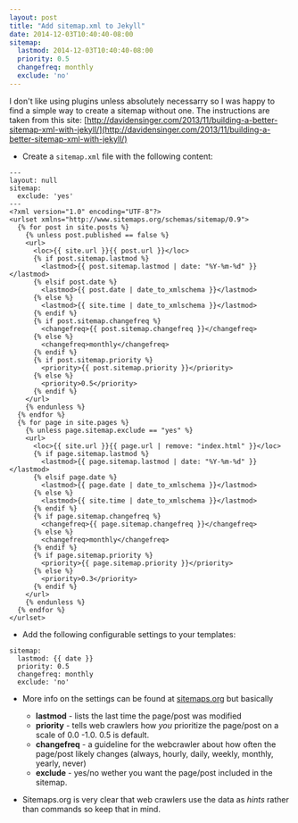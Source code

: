 ```yaml
---
layout: post
title: "Add sitemap.xml to Jekyll"
date: 2014-12-03T10:40:40-08:00
sitemap:
  lastmod: 2014-12-03T10:40:40-08:00
  priority: 0.5
  changefreq: monthly
  exclude: 'no'
---
```


I don't like using plugins unless absolutely necessarry so I was happy to find a simple way to create a sitemap without one. The instructions are taken from this site: [http://davidensinger.com/2013/11/building-a-better-sitemap-xml-with-jekyll/](http://davidensinger.com/2013/11/building-a-better-sitemap-xml-with-jekyll/)

* Create a `sitemap.xml` file with the following content:
```
---
layout: null
sitemap:
  exclude: 'yes'
---
<?xml version="1.0" encoding="UTF-8"?>
<urlset xmlns="http://www.sitemaps.org/schemas/sitemap/0.9">
  {% for post in site.posts %}
    {% unless post.published == false %}
    <url>
      <loc>{{ site.url }}{{ post.url }}</loc>
      {% if post.sitemap.lastmod %}
        <lastmod>{{ post.sitemap.lastmod | date: "%Y-%m-%d" }}</lastmod>
      {% elsif post.date %}
        <lastmod>{{ post.date | date_to_xmlschema }}</lastmod>
      {% else %}
        <lastmod>{{ site.time | date_to_xmlschema }}</lastmod>
      {% endif %}
      {% if post.sitemap.changefreq %}
        <changefreq>{{ post.sitemap.changefreq }}</changefreq>
      {% else %}
        <changefreq>monthly</changefreq>
      {% endif %}
      {% if post.sitemap.priority %}
        <priority>{{ post.sitemap.priority }}</priority>
      {% else %}
        <priority>0.5</priority>
      {% endif %}
    </url>
    {% endunless %}
  {% endfor %}
  {% for page in site.pages %}
    {% unless page.sitemap.exclude == "yes" %}
    <url>
      <loc>{{ site.url }}{{ page.url | remove: "index.html" }}</loc>
      {% if page.sitemap.lastmod %}
        <lastmod>{{ page.sitemap.lastmod | date: "%Y-%m-%d" }}</lastmod>
      {% elsif page.date %}
        <lastmod>{{ page.date | date_to_xmlschema }}</lastmod>
      {% else %}
        <lastmod>{{ site.time | date_to_xmlschema }}</lastmod>
      {% endif %}
      {% if page.sitemap.changefreq %}
        <changefreq>{{ page.sitemap.changefreq }}</changefreq>
      {% else %}
        <changefreq>monthly</changefreq>
      {% endif %}
      {% if page.sitemap.priority %}
        <priority>{{ page.sitemap.priority }}</priority>
      {% else %}
        <priority>0.3</priority>
      {% endif %}
    </url>
    {% endunless %}
  {% endfor %}
</urlset>
```

* Add the following configurable settings to your templates:
```
sitemap:
  lastmod: {{ date }}
  priority: 0.5
  changefreq: monthly
  exclude: 'no'
```

* More info on the settings can be found at [sitemaps.org](http://www.sitemaps.org/protocol.html) but basically
  * **lastmod** - lists the last time the page/post was modified
  * **priority** - tells web crawlers how *you* prioritize the page/post on a scale of 0.0 -1.0. 0.5 is default.
  * **changefreq** - a guideline for the webcrawler about how often the page/post likely changes (always, hourly, daily, weekly, monthly, yearly, never)
  * **exclude** - yes/no wether you want the page/post included in the sitemap.

* Sitemaps.org is very clear that web crawlers use the data as *hints* rather than commands so keep that in mind. 